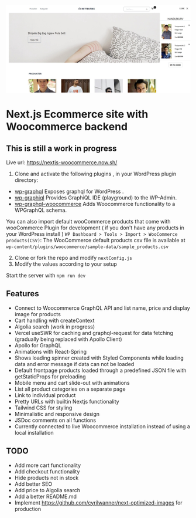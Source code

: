 ![Screenshot 1](./screenshots/screenshot1.jpg)

# Next.js Ecommerce site with Woocommerce backend

## This is still a work in progress

Live url: <a href="https://nextjs-woocommerce.now.sh/">https://nextjs-woocommerce.now.sh/</a>

1. Clone and activate the following plugins , in your WordPress plugin directory:

* [wp-graphql](https://github.com/wp-graphql/wp-graphql) Exposes graphql for WordPress .
* [wp-graphiql](https://github.com/wp-graphql/wp-graphiql) Provides GraphiQL IDE (playground) to the WP-Admin.
* [wp-graphql-woocommerce](https://github.com/wp-graphql/wp-graphql-woocommerce) Adds Woocommerce functionality to a WPGraphQL schema.

You can also import default wooCommerce products that come with wooCommerce Plugin for development ( if you don't have any products in your WordPress install ) `WP Dashboard > Tools > Import > WooCommerce products(CSV)`: The WooCommerce default products csv file is available at `wp-content/plugins/woocommerce/sample-data/sample_products.csv`

2. Clone or fork the repo and modify ```nextConfig.js```
3. Modify the values according to your setup

Start the server with ```npm run dev ```

## Features

- Connect to Woocommerce GraphQL API and list name, price and display image for products
- Cart handling with createContext
- Algolia search (work in progress)
- Vercel useSWR for caching and graphql-request for data fetching (gradually being replaced with Apollo Client)
- Apollo for GraphQL
- Animations with React-Spring
- Shows loading spinner created with Styled Components while loading data and error message if data can not be loaded
- Default frontpage products loaded through a predefined JSON file with getStaticProps for preloading
- Mobile menu and cart slide-out with animations
- List all product categories on a separate page
- Link to individual product
- Pretty URLs with builtin Nextjs functionality
- Tailwind CSS for styling
- Minimalistic and responsive design
- JSDoc comments on all functions
- Currently connected to live Woocommerce installation instead of using a local installation

## TODO

- Add more cart functionality
- Add checkout functionality
- Hide products not in stock
- Add better SEO
- Add price to Algolia search
- Add a better README.md
- Implement https://github.com/cyrilwanner/next-optimized-images for production
